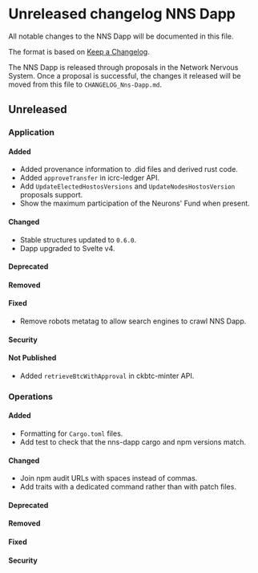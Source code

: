 # Unreleased changelog NNS Dapp

All notable changes to the NNS Dapp will be documented in this file.

The format is based on [Keep a Changelog](https://keepachangelog.com/en/1.0.0/).

The NNS Dapp is released through proposals in the Network Nervous System. Once a
proposal is successful, the changes it released will be moved from this file to
`CHANGELOG_Nns-Dapp.md`.

## Unreleased

### Application

#### Added

* Added provenance information to .did files and derived rust code.
* Added `approveTransfer` in icrc-ledger API.
* Add `UpdateElectedHostosVersions` and `UpdateNodesHostosVersion` proposals support.
* Show the maximum participation of the Neurons' Fund when present.

#### Changed

* Stable structures updated to `0.6.0`.
* Dapp upgraded to Svelte v4.

#### Deprecated
#### Removed

#### Fixed

* Remove robots metatag to allow search engines to crawl NNS Dapp.

#### Security

#### Not Published

* Added `retrieveBtcWithApproval` in ckbtc-minter API.

### Operations

#### Added

* Formatting for `Cargo.toml` files.
* Add test to check that the nns-dapp cargo and npm versions match.

#### Changed

* Join npm audit URLs with spaces instead of commas.
* Add traits with a dedicated command rather than with patch files.

#### Deprecated
#### Removed

#### Fixed

#### Security

